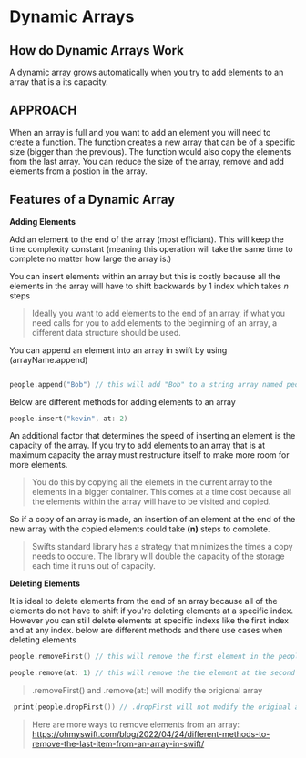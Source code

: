 # Dynamic Arrays

## How do Dynamic Arrays Work
A dynamic array grows automatically when you try to add elements to an array that is a its capacity. 

## APPROACH

When an array is full and you want to add an element you will need to create a function. The function creates a new array that can be of a specific size
(bigger than the previous). The function would also copy the elements from the last array. You can reduce the size of the array, remove and add elements from a postion in the array. 

## Features of a Dynamic Array

**Adding Elements** 

 Add an element to the end of the array (most efficiant). This will keep the time complexity constant (meaning this operation will take the same 
 time to complete no matter how large the array is.)
 
 You can insert elements within an array but this is costly because all the elements in the array will have to shift backwards by 1 index which takes *n* steps
 
> Ideally you want to add elements to the end of an array, if what you need calls for you to add elements to the beginning of an array, a different data structure should be used. 

You can append an element into an array in swift by using  (arrayName.append)

``` swift

people.append("Bob") // this will add "Bob" to a string array named people

```

Below are different methods for adding elements to an array

``` swift
people.insert("kevin", at: 2)


``` 

 
 An additional factor that determines the speed of inserting an element is the capacity of the array. If you try to add elements to an array
 that is at maximum capacity the array must restructure itself to make more room for more elements. 
 > You do this by copying all the elemets in the current array to the elements in a bigger container. This comes at a time cost because all the elements within the array will have to be visited and copied. 

So if a copy of an array is made, an insertion of an element at the end of the new array with the copied elements could take **(n)** steps to complete.

> Swifts standard library has a strategy that minimizes the times a copy needs to occure. The library will double the capacity of the storage each time it runs out of capacity.
 
 
 **Deleting Elements** 
 
 It is ideal to delete elements from the end of an array because all of the elements do not have to shift if you're deleting elements at a specific index. However you can still delete elements at specific indexs like the first index and at any index. below are different methods and there use cases when deleting elements
 
 
 ``` swift
 people.removeFirst() // this will remove the first element in the people array. 
 
 people.remove(at: 1) // this will remove the the element at the second index in the array named people
 
 ```
 
 > .removeFirst() and .remove(at:) will modify the origional array
 
 
 ``` swift
  print(people.dropFirst()) // .dropFirst will not modify the original array.

 ```
 
 > Here are more ways to remove elements from an array: https://ohmyswift.com/blog/2022/04/24/different-methods-to-remove-the-last-item-from-an-array-in-swift/
 
 
 
 
 
 
 
 
 
 
